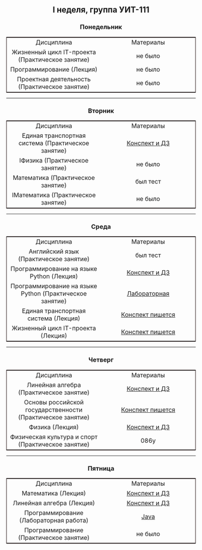 <h2 align="center">
I неделя, группа УИТ-111
</h2>

<h3 align="center">
Понедельник
</h3>

<div align="center">
    <table style="margin: 0 auto; border: 1px solid #110101ff;">
    <tr>
        <td align="center" valign="middle" style="width: 50%"> Дисциплина </td>
        <td align="center" valign="middle" style="width: 50%"> Материалы </td>
    </tr>
    <tr>
        <td align="center" valign="middle" style="width: 50%"> Жизненный цикл IT-проекта (Практическое занятие) </td>
        <td align="center" valign="middle" style="width: 50%"> не было </td>
    </tr>
    <tr>
        <td align="center" valign="middle" style="width: 50%"> Программирование (Лекция) </td>
        <td align="center" valign="middle" style="width: 50%"> не было </td>
    </tr>
    <tr>
        <td align="center" valign="middle" style="width: 50%"> Проектная деятельность (Практическое занятие) </td>
        <td align="center" valign="middle" style="width: 50%"> не было </td>
    </tr>
    </table>
</div>

---

<h3 align="center">
Вторник
</h3>

<div align="center">
    <table style="margin: 0 auto; border: 1px solid #110101ff;">
    <tr>
        <td align="center" valign="middle" style="width: 50%"> Дисциплина </td>
        <td align="center" valign="middle" style="width: 50%"> Материалы </td>
    </tr>
    <tr>
        <td align="center" valign="middle" style="width: 50%">Единая транспортная система (Практическое занятие) </td>
        <td align="center" valign="middle" style="width: 50%;"> <a href="https://github.com/EgoruZz/uit-brain/blob/main/Конспекты/Семестр%201/Единая%20транспортная%20система/Практические/02-09-2025.md" target="_blank">Конспект и ДЗ</a> </td>
    </tr>
    <tr>
        <td align="center" valign="middle" style="width: 50%"> IФизика (Практическое занятие) </td>
        <td align="center" valign="middle" style="width: 50%"> не было </td>
    </tr>
    <tr>
        <td align="center" valign="middle" style="width: 50%"> Математика (Практическое занятие) </td>
        <td align="center" valign="middle" style="width: 50%"> был тест </td>
    </tr>
    <tr>
        <td align="center" valign="middle" style="width: 50%"> IМатематика (Практическое занятие) </td>
        <td align="center" valign="middle" style="width: 50%"> не было </td>
    </tr>
    </table>
</div>

---

<h3 align="center">
Среда
</h3>

<div align="center">
    <table style="margin: 0 auto; border: 1px solid #110101ff;">
    <tr>
        <td align="center" valign="middle" style="width: 50%"> Дисциплина </td>
        <td align="center" valign="middle" style="width: 50%"> Материалы </td>
    </tr>
    <tr>
        <td align="center" valign="middle" style="width: 50%"> Английский язык (Практическое занятие) </td>
        <td align="center" valign="middle" style="width: 50%"> был тест </td>
    </tr>
    <tr>
        <td align="center" valign="middle" style="width: 50%"> Программирование на языке Python (Лекция) </td>
        <td align="center" valign="middle" style="width: 50%;"> <a href="https://github.com/EgoruZz/uit-brain/blob/main/Конспекты/Семестр%201/Программирование%20на%20языке%20Python/Лекции/03-09-2025.md" target="_blank">Конспект и ДЗ</a> </td>
    </tr>
    <tr>
        <td align="center" valign="middle" style="width: 50%"> Программирование на языке Python (Практическое занятие)</td>
        <td align="center" valign="middle" style="width: 50%;"> <a href="https://github.com/EgoruZz/uit-brain/blob/main/Конспекты/Семестр%201/Программирование%20на%20языке%20Python/Лабораторные/Лабораторная%20работа%201.pdf" target="_blank">Лабораторная</a> </td>
    </tr>
    <tr>
        <td align="center" valign="middle" style="width: 50%"> Единая транспортная система (Лекция) </td>
        <td align="center" valign="middle" style="width: 50%;"> <a href="ваша_ссылка" target="_blank">Конспект пишется</a> </td>
    </tr>
    <tr>
        <td align="center" valign="middle" style="width: 50%"> Жизненный цикл IT-проекта (Лекция) </td>
        <td align="center" valign="middle" style="width: 50%;"> <a href="ваша_ссылка" target="_blank">Конспект пишется</a> </td>
    </tr>
    </table>
</div>

---

<h3 align="center">
Четверг
</h3>

<div align="center">
    <table style="margin: 0 auto; border: 1px solid #110101ff;">
    <tr>
        <td align="center" valign="middle" style="width: 50%"> Дисциплина </td>
        <td align="center" valign="middle" style="width: 50%"> Материалы </td>
    </tr>
    <tr>
        <td align="center" valign="middle" style="width: 50%"> Линейная алгебра (Практическое занятие) </td>
        <td align="center" valign="middle" style="width: 50%;"> <a href="https://github.com/EgoruZz/uit-brain/blob/main/Конспекты/Семестр%201/Линейная%20алгебра/Практические/04-09-2025.md" target="_blank">Конспект и ДЗ</a> </td>
    </tr>
    <tr>
        <td align="center" valign="middle" style="width: 50%"> Основы российской государственности (Практическое занятие)</td>
        <td align="center" valign="middle" style="width: 50%;"> <a href="ваша_ссылка" target="_blank">Конспект пишется</a> </td>
    </tr>
    <tr>
        <td align="center" valign="middle" style="width: 50%"> Физика (Лекция) </td>
        <td align="center" valign="middle" style="width: 50%;"> <a href="https://github.com/EgoruZz/uit-brain/blob/main/Конспекты/Семестр%201/Физика/Лекции/04-09-2025.md" target="_blank">Конспект и ДЗ</a> </td>
    </tr>
    <tr>
        <td align="center" valign="middle" style="width: 50%"> Физическая культура и спорт (Практическое занятие) </td>
        <td align="center" valign="middle" style="width: 50%"> 086у </td>
    </tr>
    </table>
</div>

---

<h3 align="center">
Пятница
</h3>

<div align="center">
    <table style="margin: 0 auto; border: 1px solid #110101ff;">
    <tr>
        <td align="center" valign="middle" style="width: 50%"> Дисциплина </td>
        <td align="center" valign="middle" style="width: 50%"> Материалы </td>
    </tr>
    <tr>
        <td align="center" valign="middle" style="width: 50%"> Математика (Лекция) </td>
        <td align="center" valign="middle" style="width: 50%;"> <a href="https://github.com/EgoruZz/uit-brain/blob/main/Конспекты/Семестр%201/Математика/Лекции/05-09-2025.md" target="_blank">Конспект и ДЗ</a> </td>
    </tr>
    <tr>
        <td align="center" valign="middle" style="width: 50%"> Линейная алгебра (Лекция) </td>
        <td align="center" valign="middle" style="width: 50%;"> <a href="https://github.com/EgoruZz/uit-brain/blob/main/Конспекты/Семестр%201/Линейная%20алгебра/Лекции/05-09-2025.md" target="_blank">Конспект и ДЗ</a> </td>
    </tr>
    <tr>
        <td align="center" valign="middle" style="width: 50%">Программирование (Лабораторная работа)</td>
        <td align="center" valign="middle" style="width: 50%;">
        <a href="https://www.jetbrains.com/idea/" target="_blank">Java</a></td>
    </tr>
    <tr>
        <td align="center" valign="middle" style="width: 50%"> Программирование (Практическое занятие) </td>
        <td align="center" valign="middle" style="width: 50%"> не было </td>
    </tr>
    </table>
</div>
